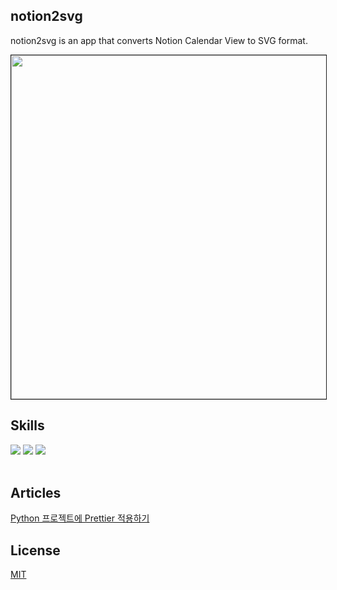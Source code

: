 ## notion2svg
notion2svg is an app that converts Notion Calendar View to SVG format.

<img height="550em" border="1px solid black" src="https://notion2svg-chucoding.koyeb.app">

## Skills

<div align=left>
  <img src="https://img.shields.io/badge/Python v3-3776AB?style=for-the-badge&logo=Python&logoColor=white">
  <img src="https://img.shields.io/badge/FastAPI-009688?style=for-the-badge&logo=FastAPI&logoColor=white">
  <img src="https://img.shields.io/badge/Notion-000000?style=for-the-badge&logo=Notion&logoColor=white">
</div>
<br/>

## Articles
[Python 프로젝트에 Prettier 적용하기](https://chucoding.tistory.com/114)

## License
[MIT](https://choosealicense.com/licenses/mit/)
